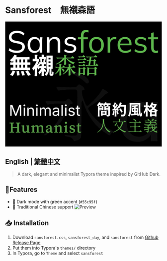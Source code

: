 # Sansforest　無襯森語
![thumbnail](./thumbnail.png)

## English | [繁體中文](README_TC.md)

> A dark, elegant and minimalist Typora theme inspired by GitHub Dark.

## 📧Features

- 🖤 Dark mode with green accent (`#55c95f`)
- 🧠 Traditional Chinese support
![Preview](./Preview/preview.png.png)

## 📥 Installation

1. Download `sansforest.css`, `sansforest_day`, and `sansforest` from [Github Release Page](https://github.com/obscurefreeman/typora_theme_blackout/releases)
2. Put them into Typora's `themes/` directory
3. In Typora, go to `Theme` and select `sansforest`